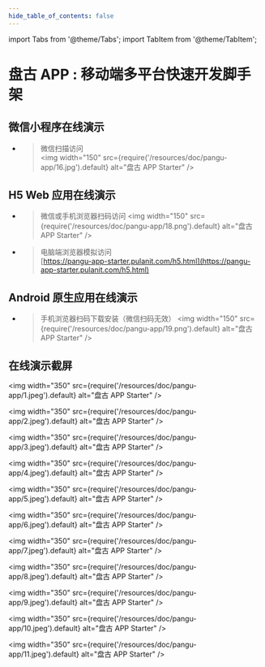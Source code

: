 ```yaml
---
hide_table_of_contents: false
---
```


<head>
  <title>盘古 APP 在线演示系统 | 盘古开发框架</title>
  <meta name="keywords" content="盘古 APP 在线演示系统 | 盘古开发框架" />
  <meta name="description" content="盘古开发框架是一套轻量稳健的工业级分布式微服务开发治理框架（兼容单体分层架构）" />
</head>

import Tabs from '@theme/Tabs';
import TabItem from '@theme/TabItem';

# 盘古 APP : 移动端多平台快速开发脚手架

## 微信小程序在线演示
- > 微信扫描访问  
<img width="150" src={require('/resources/doc/pangu-app/16.jpg').default} alt="盘古 APP Starter" />

## H5 Web 应用在线演示
- > 微信或手机浏览器扫码访问
<img width="150" src={require('/resources/doc/pangu-app/18.png').default} alt="盘古 APP Starter" />

- > 电脑端浏览器模拟访问  
[https://pangu-app-starter.pulanit.com/h5.html](https://pangu-app-starter.pulanit.com/h5.html)  

## Android 原生应用在线演示
- > 手机浏览器扫码下载安装（微信扫码无效）
<img width="150" src={require('/resources/doc/pangu-app/19.png').default} alt="盘古 APP Starter" />


## 在线演示截屏

<Tabs>
<TabItem value="1" label="1">

<img width="350" src={require('/resources/doc/pangu-app/1.jpeg').default} alt="盘古 APP Starter" />
</TabItem>
<TabItem value="2" label="2">

<img width="350" src={require('/resources/doc/pangu-app/2.jpeg').default} alt="盘古 APP Starter" />
</TabItem>
<TabItem value="3" label="3">

<img width="350" src={require('/resources/doc/pangu-app/3.jpeg').default} alt="盘古 APP Starter" />
</TabItem>
<TabItem value="4" label="4">

<img width="350" src={require('/resources/doc/pangu-app/4.jpeg').default} alt="盘古 APP Starter" />
</TabItem>
<TabItem value="5" label="5">

<img width="350" src={require('/resources/doc/pangu-app/5.jpeg').default} alt="盘古 APP Starter" />
</TabItem>
<TabItem value="6" label="6">

<img width="350" src={require('/resources/doc/pangu-app/6.jpeg').default} alt="盘古 APP Starter" />
</TabItem>
<TabItem value="7" label="7">

<img width="350" src={require('/resources/doc/pangu-app/7.jpeg').default} alt="盘古 APP Starter" />
</TabItem>
<TabItem value="8" label="8">

<img width="350" src={require('/resources/doc/pangu-app/8.jpeg').default} alt="盘古 APP Starter" />
</TabItem>
<TabItem value="9" label="9">

<img width="350" src={require('/resources/doc/pangu-app/9.jpeg').default} alt="盘古 APP Starter" />
</TabItem>
<TabItem value="10" label="10">

<img width="350" src={require('/resources/doc/pangu-app/10.jpeg').default} alt="盘古 APP Starter" />
</TabItem>
<TabItem value="11" label="11">

<img width="350" src={require('/resources/doc/pangu-app/11.jpeg').default} alt="盘古 APP Starter" />
</TabItem>

</Tabs>